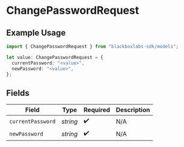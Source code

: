 # ChangePasswordRequest

## Example Usage

```typescript
import { ChangePasswordRequest } from "blackboxlabs-sdk/models";

let value: ChangePasswordRequest = {
  currentPassword: "<value>",
  newPassword: "<value>",
};
```

## Fields

| Field              | Type               | Required           | Description        |
| ------------------ | ------------------ | ------------------ | ------------------ |
| `currentPassword`  | *string*           | :heavy_check_mark: | N/A                |
| `newPassword`      | *string*           | :heavy_check_mark: | N/A                |